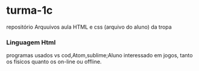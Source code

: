 # turma-1c
repositório Arquuivos aula HTML e css 
(arquivo do aluno) da tropa
### Linguagem Html
programas usados vs cod,Atom,sublime;Aluno interessado em jogos, tanto os físicos quanto os on-line ou offline.
